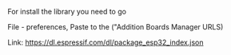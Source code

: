 
For install the library you need to go 

File - preferences, Paste to the ("Addition Boards Manager URLS)

Link: https://dl.espressif.com/dl/package_esp32_index.json
